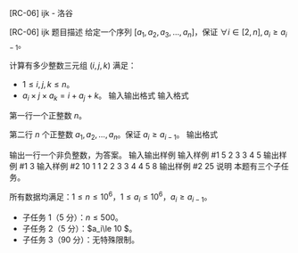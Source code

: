 



[RC-06] ijk - 洛谷














[RC-06] ijk
题目描述
给定一个序列 $[a_1,a_2,a_3,\dots,a_n]$，保证 $\forall i\in [2,n], a_i\ge a_{i-1}$。

计算有多少整数三元组 $(i,j,k)$ 满足：

- $1\le i,j,k\le n$。
- $a_i\times j\times a_k=i+a_j+k$。
输入输出格式
输入格式

第一行一个正整数 $n$。

第二行 $n$ 个正整数 $a_1,a_2,\dots,a_n$。保证 $a_i\ge a_{i-1}$。
输出格式

输出一行一个非负整数，为答案。
输入输出样例
输入样例 #1
5
2 3 3 4 5
输出样例 #1
3
输入样例 #2
10
1 1 2 2 3 3 4 4 5 8
输出样例 #2
25
说明
本题有三个子任务。

所有数据均满足：$1\le n\le 10^6$，$1\le a_i\le 10^6$，$a_i\ge a_{i-1}$。

- 子任务 $1$（$5$ 分）：$n\le 500$。
- 子任务 $2$（$5$ 分）：$a_i\le 10 $。
- 子任务 $3$（$90$ 分）：无特殊限制。






